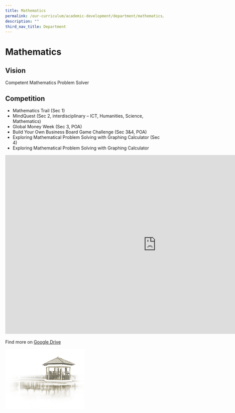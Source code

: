 ```yaml
---
title: Mathematics
permalink: /our-curriculum/academic-development/department/mathematics/
description: ""
third_nav_title: Department
---
```

# **Mathematics**


## Vision

Competent Mathematics Problem Solver

## Competition

*   Mathematics Trail (Sec 1)
*   MindQuest (Sec 2, interdisciplinary – ICT, Humanities, Science, Mathematics)
*   Global Money Week (Sec 3, POA)
*   Build Your Own Business Board Game Challenge (Sec 3&amp;4, POA)
*   Exploring Mathematical Problem Solving with Graphing Calculator (Sec 4)
*   Exploring Mathematical Problem Solving with Graphing Calculator


<iframe allowfullscreen="true" height="569" width="960" frameborder="0" src="https://docs.google.com/presentation/d/e/2PACX-1vQ5J7N0KMn4m301JMFuKbw3Hob4nSdw7F4Fl7L7g_knTDlXn6PnvKy6sjpW5e6yHr-fAP9xcspzkipZ/embed?start=true&amp;loop=true&amp;delayms=3000"></iframe>

Find more on [Google Drive](https://drive.google.com/drive/folders/1TSyz_LY1fTFEr9u595jc_UPCw6aHNNiJ) 

<img style="width:50%" src="/images/pavilion.png">